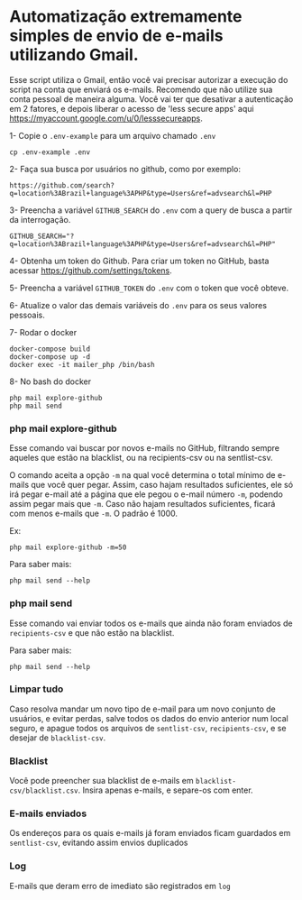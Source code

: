 # Automatização extremamente simples de envio de e-mails utilizando Gmail.

Esse script utiliza o Gmail, então você vai precisar autorizar a execução do script na conta que enviará os e-mails. Recomendo que não utilize sua conta pessoal de maneira alguma. Você vai ter que desativar a autenticação em 2 fatores, e depois liberar o acesso de 'less secure apps' aqui https://myaccount.google.com/u/0/lesssecureapps.

1- Copie o `.env-example` para um arquivo chamado `.env`

```
cp .env-example .env
```

2- Faça sua busca por usuários no github, como por exemplo:

```
https://github.com/search?q=location%3ABrazil+language%3APHP&type=Users&ref=advsearch&l=PHP
```

3- Preencha a variável `GITHUB_SEARCH` do `.env` com a query de busca a partir da interrogação.

```
GITHUB_SEARCH="?q=location%3ABrazil+language%3APHP&type=Users&ref=advsearch&l=PHP"
```

4- Obtenha um token do Github. Para criar um token no GitHub, basta acessar https://github.com/settings/tokens.

5- Preencha a variável `GITHUB_TOKEN` do `.env` com o token que você obteve.

6- Atualize o valor das demais variáveis do `.env` para os seus valores pessoais.

7- Rodar o docker

```
docker-compose build
docker-compose up -d
docker exec -it mailer_php /bin/bash
```

8- No bash do docker

```
php mail explore-github
php mail send
```

### php mail explore-github

Esse comando vai buscar por novos e-mails no GitHub, filtrando sempre aqueles que estão na blacklist, ou na recipients-csv ou na sentlist-csv.

O comando aceita a opção `-m` na qual você determina o total mínimo de e-mails que você quer pegar. Assim, caso hajam resultados suficientes, ele só irá pegar e-mail até a página que ele pegou o e-mail número `-m`, podendo assim pegar mais que `-m`. Caso não hajam resultados suficientes, ficará com menos e-mails que `-m`. O padrão é 1000.

Ex:

```
php mail explore-github -m=50
```

Para saber mais:

```
php mail send --help
```

### php mail send

Esse comando vai enviar todos os e-mails que ainda não foram enviados de `recipients-csv` e que não estão na blacklist.

Para saber mais:

```
php mail send --help
```

### Limpar tudo

Caso resolva mandar um novo tipo de e-mail para um novo conjunto de usuários, e evitar perdas, salve todos os dados do envio anterior num local seguro, e apague todos os arquivos de `sentlist-csv`, `recipients-csv`, e se desejar de `blacklist-csv`.

### Blacklist

Você pode preencher sua blacklist de e-mails em `blacklist-csv/blacklist.csv`. Insira apenas e-mails, e separe-os com enter.

### E-mails enviados

Os endereços para os quais e-mails já foram enviados ficam guardados em `sentlist-csv`, evitando assim envios duplicados

### Log

E-mails que deram erro de imediato são registrados em `log`
